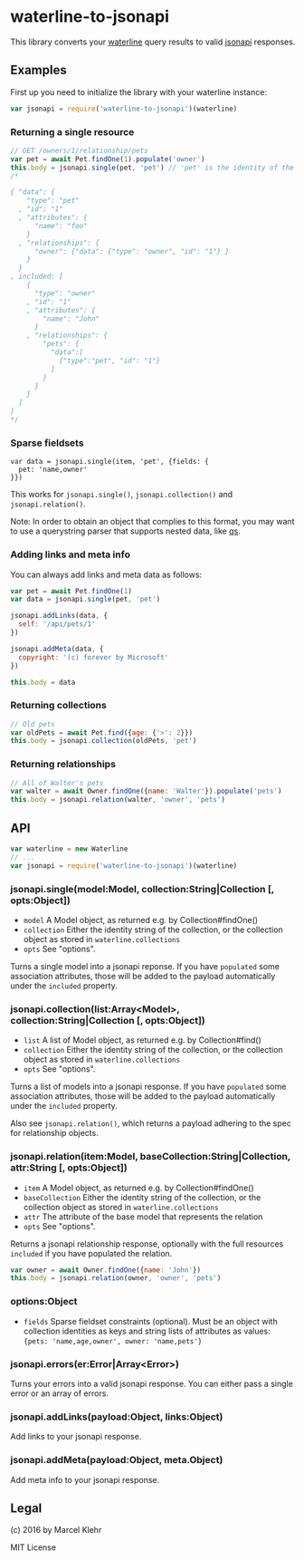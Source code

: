 # waterline-to-jsonapi
This library converts your [waterline](https://github.com/balderdashy/waterline) query results to valid [jsonapi](https://jsonapi.org) responses.

## Examples
First up you need to initialize the library with your waterline instance:

```js
var jsonapi = require('waterline-to-jsonapi')(waterline)
```

### Returning a single resource
```js
// GET /owners/1/relationship/pets
var pet = await Pet.findOne(1).populate('owner')
this.body = jsonapi.single(pet, 'pet') // 'pet' is the identity of the model
/*

{ "data": {
    "type": "pet"
  , "id": "1"
  , "attributes": {
      "name": "foo"
    }
  , "relationships": {
      "owner": {"data": {"type": "owner", "id": "1"} }
    }
  }
, included: [
    {
      "type": "owner"
    , "id": "1"
    , "attributes": {
        "name": "John"
      }
    , "relationships": {
        "pets": {
          "data":[
            {"type":"pet", "id": "1"}
          ]
        }
      }
    }
  ]
}
*/
```

### Sparse fieldsets
```
var data = jsonapi.single(item, 'pet', {fields: {
  pet: 'name,owner'
}})
```

This works for `jsonapi.single()`, `jsonapi.collection()` and `jsonapi.relation()`.

Note: In order to obtain an object that complies to this format, you may want to use
 a querystring parser that supports nested data, like [qs](https://npmjs.com/package/qs).

### Adding links and meta info

You can always add links and meta data as follows:
```js
var pet = await Pet.findOne(1)
var data = jsonapi.single(pet, 'pet')

jsonapi.addLinks(data, {
  self: '/api/pets/1'
})

jsonapi.addMeta(data, {
  copyright: '(c) forever by Microsoft'
})

this.body = data
```

### Returning collections

```js
// Old pets
var oldPets = await Pet.find({age: {'>': 2}})
this.body = jsonapi.collection(oldPets, 'pet')
```

### Returning relationships
```js
// All of Walter's pets
var walter = await Owner.findOne({name: 'Walter'}).populate('pets')
this.body = jsonapi.relation(walter, 'owner', 'pets')
```

## API
```js
var waterline = new Waterline
// ...
var jsonapi = require('waterline-to-jsonapi')(waterline)
```

### jsonapi.single(model:Model, collection:String|Collection [, opts:Object])
 * `model` A Model object, as returned e.g. by Collection#findOne()
 * `collection` Either the identity string of the collection, or the collection object as stored in `waterline.collections`
 * `opts` See "options".

Turns a single model into a jsonapi reponse. If you have `populated` some association attributes, those will be added to the payload automatically under the `included` property.

### jsonapi.collection(list:Array&lt;Model&gt;, collection:String|Collection [, opts:Object])
 * `list` A list of Model object, as returned e.g. by Collection#find()
 * `collection` Either the identity string of the collection, or the collection object as stored in `waterline.collections`
 * `opts` See "options".

Turns a list of models into a jsonapi response. If you have `populated` some association attributes, those will be added to the payload automatically under the `included` property.

Also see `jsonapi.relation()`, which returns a payload adhering to the spec for relationship objects.

### jsonapi.relation(item:Model, baseCollection:String|Collection, attr:String [, opts:Object])
 * `item` A Model object, as returned e.g. by Collection#findOne()
 * `baseCollection` Either the identity string of the collection, or the collection object as stored in `waterline.collections`
 * `attr` The attribute of the base model that represents the relation
 * `opts` See "options".

Returns a jsonapi relationship response, optionally with the full resources `included` if you have populated the relation.

```js
var owner = await Owner.findOne({name: 'John'})
this.body = jsonapi.relation(owner, 'owner', 'pets')
```

### options:Object
 * `fields` Sparse fieldset constraints (optional). Must be an object with collection identities as keys and string lists of attributes as values: `{pets: 'name,age,owner', owner: 'name,pets'}`

### jsonapi.errors(er:Error|Array&lt;Error&gt;)
Turns your errors into a valid jsonapi response. You can either pass a single error or an array of errors.

### jsonapi.addLinks(payload:Object, links:Object)
Add links to your jsonapi response.

### jsonapi.addMeta(payload:Object, meta.Object)
Add meta info to your jsonapi response.

## Legal
(c) 2016 by Marcel Klehr

MIT License

